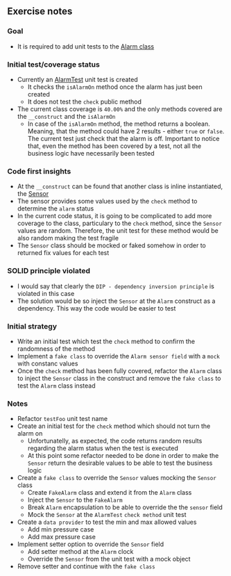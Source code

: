 ## Exercise notes
### Goal
- It is required to add unit tests to the [Alarm class](./src/TirePressureMonitoring/Alarm.php)

### Initial test/coverage status
- Currently an [AlarmTest](./tests/TirePressureMonitoring/AlarmTest.php) unit test is created
    - It checks the `isAlarmOn` method once the alarm has just been created
    - It does not test the `check` public method
- The current class coverage is `40.00%` and the only methods covered are the `__construct` and the `isAlarmOn`
    - In case of the `isAlarmOn` method, the method returns a boolean. Meaning, that the method could have 2 results - either `true` or `false`. The current test just check that the alarm is off. Important to notice that, even the method has been covered by a test, not all the business logic have necessarily been tested

### Code first insights
- At the `__construct` can be found that another class is inline instantiated, the [Sensor](./src/TirePressureMonitoring/Sensor.php)
- The sensor provides some values used by the `check` method to determine the `alarm` status
- In the current code status, it is going to be complicated to add more coverage to the class, particulary to the `check` method, since the `Sensor` values are random. Therefore, the unit test for these method would be also random making the test fragile
- The `Sensor` class should be mocked or faked somehow in order to returned fix values for each test

### SOLID principle violated
- I would say that clearly the `DIP - dependency inversion principle` is violated in this case
- The solution would be so inject the `Sensor` at the `Alarm` construct as a dependency. This way the code would be easier to test

### Initial strategy
- Write an initial test which test the `check` method to confirm the randomness of the method
- Implement a `fake class` to override the `Alarm sensor field` with a `mock` with constanc values
- Once the `check` method has been fully covered, refactor the `Alarm` class to inject the `Sensor` class in the construct and remove the `fake class` to test the `Alarm` class instead

### Notes
- Refactor `testFoo` unit test name
- Create an initial test for the `check` method which should not turn the alarm on
    - Unfortunatelly, as expected, the code returns random results regarding the alarm status when the test is executed
    - At this point some refactor needed to be done in order to make the `Sensor` return the desirable values to be able to test the business logic
- Create a `fake class` to override the `Sensor` values mocking the `Sensor` class
    - Create `FakeAlarm` class and extend it from the `Alarm` class
    - Inject the `Sensor` to the `FakeAlarm`
    - Break `Alarm` encapsulation to be able to override the the `sensor` field
    - Mock the `Sensor` at the `AlarmTest` `check method` unit test
- Create a `data provider` to test the min and max allowed values
    - Add min pressure case
    - Add max pressure case
- Implement setter option to override the `Sensor` field
    - Add setter method at the `Alarm` clock
    - Override the `Sensor` from the unit test with a mock object
- Remove setter and continue with the `fake class`